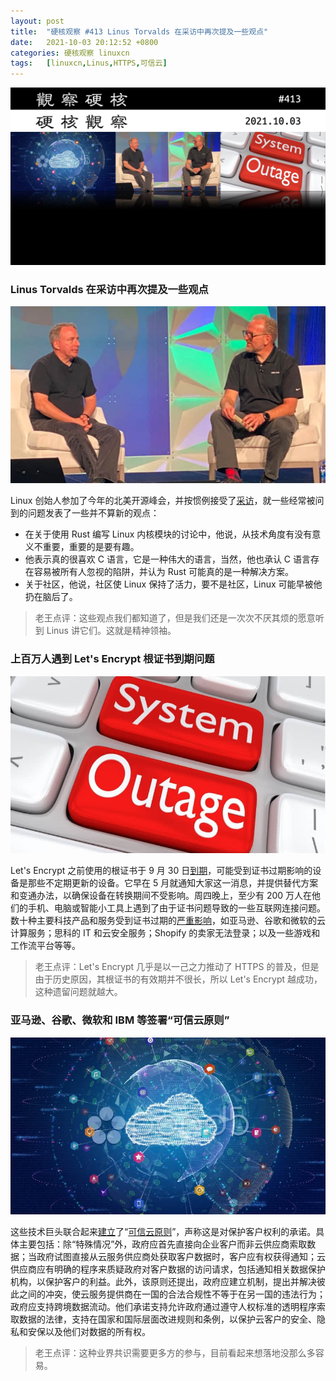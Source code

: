 ```yaml
---
layout: post
title:	"硬核观察 #413 Linus Torvalds 在采访中再次提及一些观点"
date:	2021-10-03 20:12:52 +0800 
categories:	硬核观察 linuxcn 
tags:	[linuxcn,Linus,HTTPS,可信云]
---
```



![](/Asserts/Images/album/202110/03/201151ftyy6v22ssxltpnn.jpg)


### Linus Torvalds 在采访中再次提及一些观点


![](/Asserts/Images/album/202110/03/201202woaovaaldlrf5vxw.jpg)


Linux 创始人参加了今年的北美开源峰会，并按惯例接受了[采访](https://thenewstack.io/linus-torvalds-on-community-rust-and-linuxs-longevity/)，就一些经常被问到的问题发表了一些并不算新的观点：


* 在关于使用 Rust 编写 Linux 内核模块的讨论中，他说，从技术角度有没有意义不重要，重要的是要有趣。
* 他表示真的很喜欢 C 语言，它是一种伟大的语言，当然，他也承认 C 语言存在容易被所有人忽视的陷阱，并认为 Rust 可能真的是一种解决方案。
* 关于社区，他说，社区使 Linux 保持了活力，要不是社区，Linux 可能早被他扔在脑后了。



> 
> 老王点评：这些观点我们都知道了，但是我们还是一次次不厌其烦的愿意听到 Linus 讲它们。这就是精神领袖。
> 
> 
> 


### 上百万人遇到 Let's Encrypt 根证书到期问题


![](/Asserts/Images/album/202110/03/201221m6pqz29cyqdr6zhh.jpg)


Let's Encrypt 之前使用的根证书于 9 月 30 日[到期](https://techcrunch.com/2021/09/21/lets-encrypt-root-expiry/)，可能受到证书过期影响的设备是那些不定期更新的设备。它早在 5 月就通知大家这一消息，并提供替代方案和变通办法，以确保设备在转换期间不受影响。周四晚上，至少有 200 万人在他们的手机、电脑或智能小工具上遇到了由于证书问题导致的一些互联网连接问题。数十种主要科技产品和服务受到证书过期的[严重影响](https://www.zdnet.com/article/fortinet-shopify-others-report-issues-after-root-ca-certificate-from-lets-encrypt-expires/)，如亚马逊、谷歌和微软的云计算服务；思科的 IT 和云安全服务；Shopify 的卖家无法登录；以及一些游戏和工作流平台等等。



> 
> 老王点评：Let's Encrypt 几乎是以一己之力推动了 HTTPS 的普及，但是由于历史原因，其根证书的有效期并不很长，所以 Let's Encrypt 越成功，这种遗留问题就越大。
> 
> 
> 


### 亚马逊、谷歌、微软和 IBM 等签署“可信云原则”


![](/Asserts/Images/album/202110/03/201236umnv79mlzm9f37as.jpg)


这些技术巨头联合起来[建立](https://www.zdnet.com/article/amazon-google-microsoft-and-other-tech-giants-establish-trusted-cloud-principles/)了“[可信云原则](https://trustedcloudprinciples.com/principles/)”，声称这是对保护客户权利的承诺。具体主要包括：除“特殊情况”外，政府应首先直接向企业客户而非云供应商索取数据；当政府试图直接从云服务供应商处获取客户数据时，客户应有权获得通知；云供应商应有明确的程序来质疑政府对客户数据的访问请求，包括通知相关数据保护机构，以保护客户的利益。此外，该原则还提出，政府应建立机制，提出并解决彼此之间的冲突，使云服务提供商在一国的合法合规性不等于在另一国的违法行为；政府应支持跨境数据流动。他们承诺支持允许政府通过遵守人权标准的透明程序索取数据的法律，支持在国家和国际层面改进规则和条例，以保护云客户的安全、隐私和安保以及他们对数据的所有权。



> 
> 老王点评：这种业界共识需要更多方的参与，目前看起来想落地没那么多容易。
> 
> 
>
